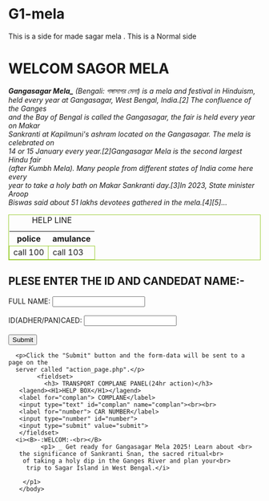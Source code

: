 # G1-mela
This is a side for made sagar mela . This is a Normal side
<!DOCTYPE html>
<html lang="en">
<head>
  <meta charset="UTF-8">
  <meta name="viewport" content="width=device-width, initial-scale=1.0">
  <title>Document</title>
  <link rel="stylesheet" href="style.css">
  <style>
    table, td, td{
      border: 1px solid yellowgreen;
    }
  </style>
</head>
<body>
  <h1>WELCOM SAGOR MELA</h1>
  <div id="myclass">
    <p><b><i>Gangasagar Mela_</b> (Bengali: গঙ্গাসাগর মেলা) is a mela and festival in Hinduism,<br>
       held every year at Gangasagar, West Bengal, India.[2] The confluence of the Ganges<br>
        and the Bay of Bengal is called the Gangasagar, the fair is held every year on Makar<br>
         Sankranti at Kapilmuni's ashram located on the Gangasagar. The mela is celebrated on <br>
         14 or 15 January every year.[2]Gangasagar Mela is the second largest Hindu fair<br>
          (after Kumbh Mela). Many people from different states of India come here every<br>
           year to take a holy bath on Makar Sankranti day.[3]In 2023, State minister Aroop<br>
            Biswas said about 51 lakhs devotees gathered in the mela.[4][5]...</p></i>
            </div>
            <table>
            <caption>HELP LINE</caption>
            <TR>
              <th>police</th>
              <th>amulance</th>
            </TR>
            <tr>
         <td> call 100</td>
         <td>call 103</td>
        </tr>
            </table>
            <h2>PLESE ENTER THE ID AND CANDEDAT NAME:- </h2>
       <form action="/action_page.php"> 
        <label for="fname">FULL NAME:</label>
        <input type="text" id="fname" name="fname"><br><br>
        <label for="lname">ID(ADHER/PAN)CAED:</label>
        <input type="text" id="lname" name="lname"><br><br>
        <input type="submit" value="Submit">
      </form>
      
      <p>Click the "Submit" button and the form-data will be sent to a page on the 
      server called "action_page.php".</p>
            <fieldset>
              <h3> TRANSPORT COMPLANE PANEL(24hr action)</h3>
       <lagend><H1>HELP BOX</H1></lagend>
       <label for="complan"> COMPLANE</label>
       <input type="text" id="complan" name="complan"><br><br>
       <label for="number"> CAR NUMBER</label>
       <input type="number" id="number">
       <input type="submit" value="submit">
       </fieldset>
      <i><B>-:WELCOM:-<br></B>
             <p1> _ Get ready for Gangasagar Mela 2025! Learn about <br>
       the significance of Sankranti Snan, the sacred ritual<br>
        of taking a holy dip in the Ganges River and plan your<br>
         trip to Sagar Island in West Bengal.</i>
         
        </p1> 
       </body>
</html>
